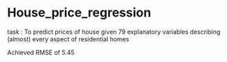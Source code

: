 # House_price_regression
task : To predict prices of house given 79 explanatory variables describing (almost) every aspect of residential homes<br/>

Achieved RMSE of 5.45
